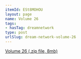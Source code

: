 ```yaml
---
itemId: ESt8MOHOU
layout: page
name: Volume 26
tags:
- hasTag: dreamnetwork
type: post
urlSlug: dream-network-volume-26
---
```

<a href="files/Volume_26.zip" download>Volume 26 (.zip file, 8mb)</a>